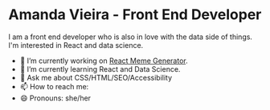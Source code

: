 # Amanda Vieira - Front End Developer

I am a front end developer who is also in love with the data side of things. I'm interested in React and data science.

- 🔭 I’m currently working on [React Meme Generator](https://github.com/amandaalexandre/react-meme-generator).
- 🌱 I’m currently learning React and Data Science.
- 💬 Ask me about CSS/HTML/SEO/Accessibility
- 📫 How to reach me: 
- 😄 Pronouns: she/her
